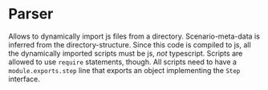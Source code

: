 # Parser

Allows to dynamically import js files from a directory.
Scenario-meta-data is inferred from the directory-structure.
Since this code is compiled to js, all the dynamically imported scripts must be js, *not* typescript.
Scripts are allowed to use `require` statements, though.
All scripts need to have a `module.exports.step` line that exports an object implementing the `Step` interface.

